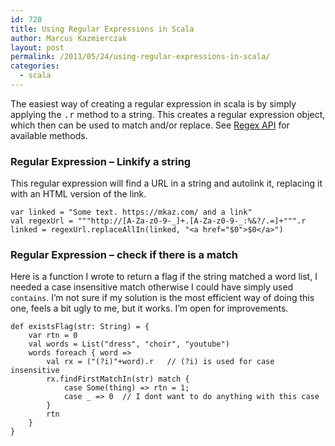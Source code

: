 ```yaml
---
id: 720
title: Using Regular Expressions in Scala
author: Marcus Kazmierczak
layout: post
permalink: /2011/05/24/using-regular-expressions-in-scala/
categories:
  - scala
---
```

The easiest way of creating a regular expression in scala is by simply applying the <tt>.r</tt> method to a string. This creates a regular expression object, which then can be used to match and/or replace. See [Regex API][1] for available methods.

### Regular Expression &#8211; Linkify a string

This regular expression will find a URL in a string and autolink it, replacing it with an HTML version of the link.

<pre><code class="scala">var linked = "Some text. https://mkaz.com/ and a link"
val regexUrl = """http://[A-Za-z0-9-_]+.[A-Za-z0-9-_:%&?/.=]+""".r
linked = regexUrl.replaceAllIn(linked, "&lt;a href="$0"&gt;$0&lt;/a&gt;")
</code></pre>

### Regular Expression &#8211; check if there is a match

Here is a function I wrote to return a flag if the string matched a word list, I needed a case insensitive match otherwise I could have simply used `contains`. I&rsquo;m not sure if my solution is the most efficient way of doing this one, feels a bit ugly to me, but it works. I&rsquo;m open for improvements.

<pre><code class="scala">def existsFlag(str: String) = {
    var rtn = 0
    val words = List("dress", "choir", "youtube")
    words foreach { word =&gt;
        val rx = ("(?i)"+word).r   // (?i) is used for case insensitive
        rx.findFirstMatchIn(str) match {
            case Some(thing) =&gt; rtn = 1;
            case _ =&gt; 0  // I dont want to do anything with this case
        }
        rtn
    }
}
</code></pre>

 [1]: http://www.scala-lang.org/api/current/scala/util/matching/Regex.html
